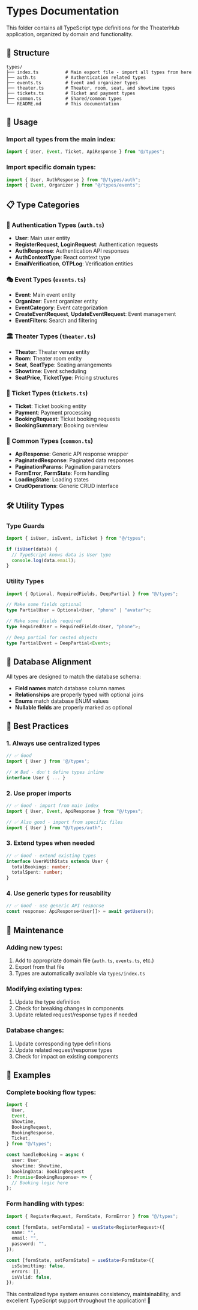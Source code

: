 # Types Documentation

This folder contains all TypeScript type definitions for the TheaterHub application, organized by domain and functionality.

## 📁 Structure

```
types/
├── index.ts          # Main export file - import all types from here
├── auth.ts           # Authentication related types
├── events.ts         # Event and organizer types
├── theater.ts        # Theater, room, seat, and showtime types
├── tickets.ts        # Ticket and payment types
├── common.ts         # Shared/common types
└── README.md         # This documentation
```

## 🚀 Usage

### Import all types from the main index:

```typescript
import { User, Event, Ticket, ApiResponse } from "@/types";
```

### Import specific domain types:

```typescript
import { User, AuthResponse } from "@/types/auth";
import { Event, Organizer } from "@/types/events";
```

## 📋 Type Categories

### 🔐 Authentication Types (`auth.ts`)

- **User**: Main user entity
- **RegisterRequest**, **LoginRequest**: Authentication requests
- **AuthResponse**: Authentication API responses
- **AuthContextType**: React context type
- **EmailVerification**, **OTPLog**: Verification entities

### 🎭 Event Types (`events.ts`)

- **Event**: Main event entity
- **Organizer**: Event organizer entity
- **EventCategory**: Event categorization
- **CreateEventRequest**, **UpdateEventRequest**: Event management
- **EventFilters**: Search and filtering

### 🏛️ Theater Types (`theater.ts`)

- **Theater**: Theater venue entity
- **Room**: Theater room entity
- **Seat**, **SeatType**: Seating arrangements
- **Showtime**: Event scheduling
- **SeatPrice**, **TicketType**: Pricing structures

### 🎫 Ticket Types (`tickets.ts`)

- **Ticket**: Ticket booking entity
- **Payment**: Payment processing
- **BookingRequest**: Ticket booking requests
- **BookingSummary**: Booking overview

### 🔧 Common Types (`common.ts`)

- **ApiResponse<T>**: Generic API response wrapper
- **PaginatedResponse<T>**: Paginated data responses
- **PaginationParams**: Pagination parameters
- **FormError**, **FormState**: Form handling
- **LoadingState**: Loading states
- **CrudOperations<T>**: Generic CRUD interface

## 🛠️ Utility Types

### Type Guards

```typescript
import { isUser, isEvent, isTicket } from "@/types";

if (isUser(data)) {
  // TypeScript knows data is User type
  console.log(data.email);
}
```

### Utility Types

```typescript
import { Optional, RequiredFields, DeepPartial } from "@/types";

// Make some fields optional
type PartialUser = Optional<User, "phone" | "avatar">;

// Make some fields required
type RequiredUser = RequiredFields<User, "phone">;

// Deep partial for nested objects
type PartialEvent = DeepPartial<Event>;
```

## 🔄 Database Alignment

All types are designed to match the database schema:

- **Field names** match database column names
- **Relationships** are properly typed with optional joins
- **Enums** match database ENUM values
- **Nullable fields** are properly marked as optional

## 📝 Best Practices

### 1. Always use centralized types

```typescript
// ✅ Good
import { User } from '@/types';

// ❌ Bad - don't define types inline
interface User { ... }
```

### 2. Use proper imports

```typescript
// ✅ Good - import from main index
import { User, Event, ApiResponse } from "@/types";

// ✅ Also good - import from specific files
import { User } from "@/types/auth";
```

### 3. Extend types when needed

```typescript
// ✅ Good - extend existing types
interface UserWithStats extends User {
  totalBookings: number;
  totalSpent: number;
}
```

### 4. Use generic types for reusability

```typescript
// ✅ Good - use generic API response
const response: ApiResponse<User[]> = await getUsers();
```

## 🔧 Maintenance

### Adding new types:

1. Add to appropriate domain file (`auth.ts`, `events.ts`, etc.)
2. Export from that file
3. Types are automatically available via `types/index.ts`

### Modifying existing types:

1. Update the type definition
2. Check for breaking changes in components
3. Update related request/response types if needed

### Database changes:

1. Update corresponding type definitions
2. Update related request/response types
3. Check for impact on existing components

## 🎯 Examples

### Complete booking flow types:

```typescript
import {
  User,
  Event,
  Showtime,
  BookingRequest,
  BookingResponse,
  Ticket,
} from "@/types";

const handleBooking = async (
  user: User,
  showtime: Showtime,
  bookingData: BookingRequest
): Promise<BookingResponse> => {
  // Booking logic here
};
```

### Form handling with types:

```typescript
import { RegisterRequest, FormState, FormError } from "@/types";

const [formData, setFormData] = useState<RegisterRequest>({
  name: "",
  email: "",
  password: "",
});

const [formState, setFormState] = useState<FormState>({
  isSubmitting: false,
  errors: [],
  isValid: false,
});
```

This centralized type system ensures consistency, maintainability, and excellent TypeScript support throughout the application! 🚀
